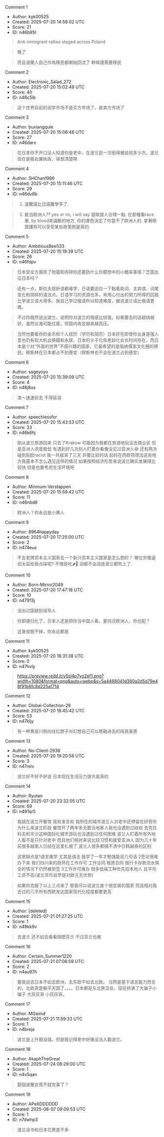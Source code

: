 Comment 1

- Author: kyk00525
- Created: 2025-07-20 14:58:02 UTC
- Score: 21
- ID: n46b95t

> Anti-immigrant rallies staged across Poland


> 晚了

> 而且波蘭人自己作為移民都開始回流了 幹嘛還需要移民

Comment 2

- Author: Electronic_Salad_272
- Created: 2025-07-20 15:02:49 UTC
- Score: 40
- ID: n46c5ib

> 这个世界目前的润学市场不是买方市场了，是卖方市场了

Comment 3

- Author: buxiangqule
- Created: 2025-07-20 15:08:48 UTC
- Score: 27
- ID: n46darx

> 在日本你不开口没人知道你是老中，在波兰逛一次街得被歧视多少次。波兰现在是极右翼执政，得想清楚啊

Comment 4

- Author: SHChan1986
- Created: 2025-07-20 15:11:46 UTC
- Score: 29
- ID: n46dv6b

> 1. 波蘭語比日語難學多了.

> 2. 能当欧洲人?? yes or no, i will say 當歐盟人合理一點. 在那種看race重, by blood來論斷的地方, 你的膚色決定了你當不了歐洲人的. 拿著歐盟護照可以享受某些政策倒是真的.

Comment 5

- Author: AmbitiousBee533
- Created: 2025-07-20 15:19:39 UTC
- Score: 26
- ID: n46fdpv

> 日本安全方面除了地震和闹钟你还要防什么你臆想中的小概率事情？芝国出征日本吗？

> 还有一点，斯拉夫屈折语都难学，日语要适应一下黏着助词、主宾谓、词尾变化和琐碎的语法点。日语学习的资源也多，肯用心付出的努力所得的回报比学波兰语大得多。我自己学过俄语所以知道难度，据说波兰语比俄语更难。

> 不过你既然说出波兰，说明你对波兰的情感比较强，如果要去的话越快越好，虽然台海可能烂尾，但国内肯定越来越高压。

> 当然也要看你的金币和个人经历（学历和简历）日本好在即使你出身差强人意也仍有较大机会换籍和永居，日本的少子化和老龄化会长时间存在，而日本是个对“外面的世界”不感兴趣的国家，它最希望的是吸纳儒家文化圈的移民。穆斯林在日本都占不到便宜（穆斯林也不会在波兰占到便宜）

Comment 6

- Author: sageyoyo
- Created: 2025-07-20 15:39:09 UTC
- Score: 4
- ID: n46j8us

> 准～速速前去 不得延误

Comment 7

- Author: speechlessfor
- Created: 2025-07-20 15:43:53 UTC
- Score: 33
- ID: n46k6hj

> 刚从波兰旅游回来 只去了Krakow 可能因为我都在旅游地玩没去商业区 但是亚洲人浓度极低 有遇到好几次别人盯着你看像没见过亚洲人😅 还有两次碰到贴脸racist 我一共就呆了三天 
> 非要比较的话 起码在西欧荷德法这些地方我基本不怎么遇见这样的情况
> 如果按照经济形势来说波兰确实发展得比较快 但是也要考虑生活环境吧

Comment 8

- Author: Minmum-Verstappen
- Created: 2025-07-20 15:59:42 UTC
- Score: 11
- ID: n46nbd8

> 欧洲人？你永远是小黄人

Comment 9

- Author: 8964happyday
- Created: 2025-07-20 17:25:00 UTC
- Score: 2
- ID: n474eux

> 不去老牌资本主义国家去一个新兴资本主义国家是怎么想的？
> 哪位穷傻逼润太监给我点踩呢?
> 不愧是吃🌶️🐷 润都不会润连波兰都吹上了.

Comment 10

- Author: Born-Mirror2049
- Created: 2025-07-20 17:47:18 UTC
- Score: 10
- ID: n47913j

> 没出过国就别误导人

> 你即便归化了，日本人还是把你当中国人看，更何况欧洲人，你也配？

> 这身皮脱不掉，你永远都是

Comment 11

- Author: kyk00525
- Created: 2025-07-20 18:31:38 UTC
- Score: 0
- ID: n47hvly

> https://preview.redd.it/v5sl4p7yo2ef1.png?width=1080&format=png&auto=webp&s=5a4488041d380a2d5d79e48f91b8fc8d225a1714

Comment 12

- Author: Global-Collection-29
- Created: 2025-07-20 18:45:42 UTC
- Score: 53
- ID: n47kljy

> 有一种黄皮川粉向往红脖子州幻想自己可以嗯融进去的纯真美感

Comment 13

- Author: No-Client-2938
- Created: 2025-07-20 19:20:56 UTC
- Score: 3
- ID: n47reiv

> 波兰好不好不好说 日本现在生活压力很大是真的

Comment 14

- Author: Ryutan
- Created: 2025-07-20 23:32:05 UTC
- Score: 69
- ID: n491qr5

> 我就在波兰开餐馆 我有发言权 我所在的城市波兰人对老中还停留在好奇你为什么来波兰阶段 餐馆开了两年多无数当地客人我也没遇到过歧视 去克拉科夫和华沙这种国际化城市游玩也没遇到过任何困难 波兰人盯着所有外地人看不是只针对老中 而且他们相对来说比较习惯和接受亚洲人 因为几十年前很多越南人已经在这里扎根了 波兰人很多都搞不清中日韩越泰的区别

> 这里缺点是1语言难学 尤其是语法 我学了一年才勉强能说几句话
> 2签证很难办下来 我们四川来的厨师在工作许可 工作合同 租房合同 银行卡存款流水俱全的情况下仍然被拒签
> 3工作许可难办 很多低端工种优先招本地人 且平均工资不高(波兰货币兹罗提对欧元无优势)

> 如果你克服了以上三点来了 那我可以说波兰是个很宜居的国家 而且相对我去过的几乎所有西欧发达国家现代化程度都要更高

Comment 15

- Author: [deleted]
- Created: 2025-07-21 01:27:25 UTC
- Score: 1
- ID: n49kk9v

> 去波兰 还不如去看看隔壁芬兰 不过芬兰也难

Comment 16

- Author: Certain_Summer1220
- Created: 2025-07-21 07:06:59 UTC
- Score: 2
- ID: n4au97h

> 要我说去日本不如去欧洲，去东欧不如去北欧。 当然是基于语言能力而言的，北欧真是躺平天国了。。。。日本都是东北黑涩会，现在挤满了大骗子小骗子 大灰灰哥 小灰灰哥。

Comment 17

- Author: MGwind
- Created: 2025-07-21 11:59:33 UTC
- Score: 1
- ID: n4breja

> 波兰是上升期没错。但是我记得老中好像没法入籍波兰。

Comment 18

- Author: AkaphTheGreat
- Created: 2025-07-24 08:29:00 UTC
- Score: 1
- ID: n4v5qan

> 娶個波蘭女孩不就完事了？

Comment 19

- Author: APeXDDDDDD
- Created: 2025-08-07 09:09:53 UTC
- Score: 1
- ID: n7dwhp3

> 波兰读书和日本花费差不多
